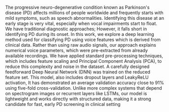 The progressive neuro-degenerative condition known as Parkinson's disease (PD) affects millions of people worldwide and frequently starts with mild symptoms, such as speech abnormalities. Identifying this disease at an early stage is very vital, especially when vocal impairments start to float. We have traditional diagnostic approaches; However, it falls short in identifying PD during its onset.
In this work, we explore a deep learning method used for classifying PD using voice features which is derived from clinical data. Rather than using raw audio signals, our approach explains numerical voice parameters, which were pre-extracted from already available recordings. We have applied standard pre-processing techniques, which includes feature scaling and Principal Component Analysis (PCA), to reduce this complexity and noise in the dataset.
A carefully designed feedforward Deep Neural Network (DNN) was trained on the reduced feature set. This model, also includes dropout layers and LeakyReLU activation, It has demonstrated an average validation accuracy close to 91% using five-fold cross-validation.
Unlike more complex systems that depend on spectrogram images or recurrent layers like LSTMs, our model is lightweight and works directly with structured data, making it a strong candidate for fast, early PD screening in clinical setting
